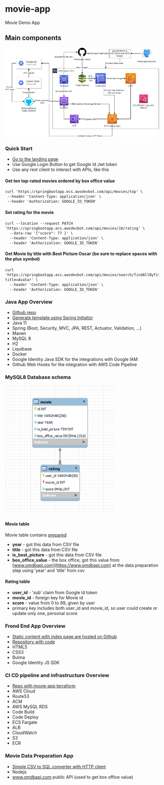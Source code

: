 # movie-app
Movie Demo App

## Main components

![movie-app](movie-app.jpg)

### Quick Start
- [Go to the landing page](https://pivopil.github.io/)
- Use Google Login Button to get Google Id Jwt token
- Use any rest client to interact with APIs, like this

#### Get ten top-rated movies ordered by box office value
```shell
curl 'https://springbootapp.ecs.awsdevbot.com/api/movies/top' \
 --header 'Content-Type: application/json' \
 --header 'Authorization: GOOGLE_ID_TOKEN'
```

#### Set rating for the movie
```shell
curl --location --request PATCH 'https://springbootapp.ecs.awsdevbot.com/api/movies/16/rating' \
  --data-raw '{"score": 77 }' \
  --header 'Content-Type: application/json' \
  --header 'Authorization: GOOGLE_ID_TOKEN'
```

#### Get Movie by title with Best Picture Oscar (be sure to replace spaces with the plus symbol)
```shell
curl 'https://springbootapp.ecs.awsdevbot.com/api/movies/search/findAllByTitle?title=Avatar' \
  --header 'Content-Type: application/json' \
  --header 'Authorization: GOOGLE_ID_TOKEN'
```

### Java App Overview
- [Github repo](https://github.com/Pivopil/movie-app)
- [Generate template using Spring Initializr](https://start.spring.io/)
- Java 11
- Spring (Boot, Security, MVC, JPA, REST, Actuator, Validation, ...)
- Maven
- MySQL 8
- H2
- Liquibase
- Docker
- Google Identity Java SDK for the integrations with Google IAM
- Github Web Hooks for the integration with AWS Code Pipeline

### MySQL8 Database schema

![db.png](db.png)

#### Movie table

Movie table contains [prepared](https://github.com/Pivopil/movie-app/tree/main/data_loader)
- **year** - got this data from CSV file
- **title** - got this data from CSV file
- **is_best_picture** - got this data from CSV file
- **box_office_value** - the box office, got this value from [www.omdbapi.com](https://www.omdbapi.com) at the data preparation step using 'year' and 'title' from csv

#### Rating table

- **user_id** - 'sub' claim from Google Id token 
- **movie_id** - foreign key for Movie id
- **score** - value from 0 to 99, given by user
- primary key includes both user_id and movie_id, so user could create or update only one, personal score

### Frond End App Overview
- [Static content with index page are hosted on Github](https://pivopil.github.io/)
- [Repository with code](https://github.com/Pivopil/pivopil.github.io)
- HTML5
- CSS3
- Bulma
- Google Identity JS SDK

### CI CD pipeline and infrastructure Overview
- [Repo with movie-app terraform](https://github.com/Pivopil/movie-app-aws-ecs)
- AWS Cloud
- Route53
- ACM
- AWS MySQL RDS
- Code Build
- Code Deploy
- ECS Fargate
- ALB
- CloudWatch
- S3
- ECR

### Movie Data Preparation App
- [Simple CSV to SQL converter with HTTP client](https://github.com/Pivopil/movie-app/tree/main/data_loader)
- Nodejs
- www.omdbapi.com public API (used to get box office value)